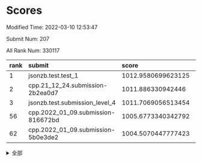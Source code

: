 # Scores

Modified Time: 2022-03-10 12:53:47

Submit Num: 207

All Rank Num: 330117

| rank |               submit               |       score        |       sigma        | pk_num |
| :--- | :--------------------------------- | :----------------- | :----------------- | :----- |
| 1    | jsonzb.test.test_1                 | 1012.9580699623125 | 0.7927371253853247 | 6376   |
| 2    | cpp.21_12_24.submission-2b2ea0d7   | 1011.886330942446  | 0.7985354012595902 | 6381   |
| 3    | jsonzb.test.submission_level_4     | 1011.7069056513454 | 0.7990852130227692 | 6379   |
| 56   | cpp.2022_01_09.submission-816672bd | 1005.6773340342792 | 0.7102916531026826 | 6383   |
| 62   | cpp.2022_01_09.submission-5b0e3de2 | 1004.5070447777423 | 0.7161629926951593 | 6378   |


<details>
<summary>全部</summary>

| rank |                 submit                 |       score        |       sigma        | pk_num |
| :--- | :------------------------------------- | :----------------- | :----------------- | :----- |
| 1    | jsonzb.test.test_1                     | 1012.9580699623125 | 0.7927371253853247 | 6376   |
| 2    | cpp.21_12_24.submission-2b2ea0d7       | 1011.886330942446  | 0.7985354012595902 | 6381   |
| 3    | jsonzb.test.submission_level_4         | 1011.7069056513454 | 0.7990852130227692 | 6379   |
| 4    | gobigger.level_3.submission_level_3_25 | 1011.4893791828628 | 0.7761033219167368 | 6378   |
| 5    | gobigger.level_3.submission_level_3_1  | 1011.191419022244  | 0.7688417163376462 | 6370   |
| 6    | gobigger.level_3.submission_level_3_5  | 1011.1897246979046 | 0.7844443888008328 | 6379   |
| 7    | gobigger.level_3.submission_level_3_46 | 1011.0175352520349 | 0.7508029832226449 | 6382   |
| 8    | gobigger.level_3.submission_level_3_17 | 1010.94024140484   | 0.7583370166008481 | 6377   |
| 9    | gobigger.level_3.submission_level_3_43 | 1010.6833949411455 | 0.759097295600106  | 6380   |
| 10   | gobigger.level_3.submission_level_3_2  | 1010.6449671546541 | 0.773081698042266  | 6377   |
| 11   | gobigger.level_3.submission_level_3_9  | 1010.6118831989137 | 0.7556136448537508 | 6378   |
| 12   | gobigger.level_3.submission_level_3_29 | 1010.5604984224144 | 0.7564121045123336 | 6379   |
| 13   | gobigger.level_3.submission_level_3_41 | 1010.5511571289773 | 0.7560514595035916 | 6380   |
| 14   | gobigger.level_3.submission_level_3_49 | 1010.5402800597838 | 0.7519629466012715 | 6375   |
| 15   | gobigger.level_3.submission_level_3_23 | 1010.5235646810336 | 0.7692030074468589 | 6382   |
| 16   | gobigger.level_3.submission_level_3_16 | 1010.4778421402525 | 0.7520138272469619 | 6377   |
| 17   | gobigger.level_3.submission_level_3_38 | 1010.2276552477741 | 0.7477600082085949 | 6375   |
| 18   | gobigger.level_3.submission_level_3_37 | 1010.2201245373545 | 0.7807897680389976 | 6379   |
| 19   | gobigger.level_3.submission_level_3_26 | 1010.1461634341108 | 0.7501684833320047 | 6374   |
| 20   | gobigger.level_3.submission_level_3_12 | 1010.1090185656667 | 0.7538978643200079 | 6380   |
| 21   | gobigger.level_3.submission_level_3_31 | 1010.0670098104836 | 0.7483454047595116 | 6378   |
| 22   | gobigger.level_3.submission_level_3_48 | 1010.0313059968465 | 0.758172865639959  | 6376   |
| 23   | gobigger.level_3.submission_level_3_14 | 1009.9752607686712 | 0.7617649952561332 | 6372   |
| 24   | gobigger.level_3.submission_level_3_28 | 1009.9582256943735 | 0.7343162673876064 | 6376   |
| 25   | gobigger.level_3.submission_level_3_45 | 1009.9046542021503 | 0.7731058138832373 | 6380   |
| 26   | gobigger.level_3.submission_level_3_24 | 1009.8136103995066 | 0.7354860281680046 | 6379   |
| 27   | gobigger.level_3.submission_level_3_13 | 1009.7940914511031 | 0.7537176975165242 | 6377   |
| 28   | gobigger.level_3.submission_level_3_6  | 1009.791489939448  | 0.7558736882147279 | 6379   |
| 29   | gobigger.level_3.submission_level_3_33 | 1009.6899694565842 | 0.7549006777617984 | 6381   |
| 30   | gobigger.level_3.submission_level_3_44 | 1009.6597764486027 | 0.7580541082527751 | 6373   |
| 31   | gobigger.level_3.submission_level_3_8  | 1009.6375272979253 | 0.764014464924149  | 6378   |
| 32   | gobigger.level_3.submission_level_3_22 | 1009.619629215785  | 0.7526180550184167 | 6375   |
| 33   | gobigger.level_3.submission_level_3_42 | 1009.603489319756  | 0.7515437813888531 | 6380   |
| 34   | gobigger.level_3.submission_level_3_19 | 1009.5825596287956 | 0.7643236903446315 | 6383   |
| 35   | gobigger.level_3.submission_level_3_10 | 1009.5356455694262 | 0.740433492025168  | 6377   |
| 36   | gobigger.level_3.submission_level_3_15 | 1009.5220813699547 | 0.7831741035146532 | 6376   |
| 37   | gobigger.level_3.submission_level_3_0  | 1009.4941844006652 | 0.750834306702908  | 6380   |
| 38   | gobigger.level_3.submission_level_3_21 | 1009.4744807998137 | 0.7558384128351793 | 6372   |
| 39   | gobigger.level_3.submission_level_3_39 | 1009.4437270868885 | 0.7391076858717958 | 6381   |
| 40   | gobigger.level_3.submission_level_3_3  | 1009.4201743291261 | 0.7619718193177982 | 6376   |
| 41   | gobigger.level_3.submission_level_3_4  | 1009.402454781324  | 0.781098238899257  | 6382   |
| 42   | gobigger.level_3.submission_level_3_35 | 1009.336357237529  | 0.7375146792152062 | 6377   |
| 43   | gobigger.level_3.submission_level_3_20 | 1009.2178019514291 | 0.7712195272885978 | 6377   |
| 44   | gobigger.level_3.submission_level_3_27 | 1009.1558379799993 | 0.7452137126113877 | 6379   |
| 45   | gobigger.level_3.submission_level_3_36 | 1009.1004084226353 | 0.7579318220174577 | 6381   |
| 46   | gobigger.level_3.submission_level_3_7  | 1009.0750817848916 | 0.7411272338468105 | 6375   |
| 47   | gobigger.level_3.submission_level_3_30 | 1009.0418459756047 | 0.74400974322719   | 6377   |
| 48   | gobigger.level_3.submission_level_3_11 | 1009.0181724148616 | 0.7557109040395371 | 6381   |
| 49   | gobigger.level_3.submission_level_3_32 | 1008.7906539063235 | 0.737384566980775  | 6380   |
| 50   | gobigger.level_3.submission_level_3_47 | 1008.773706865345  | 0.7363676901349883 | 6381   |
| 51   | gobigger.level_3.submission_level_3_40 | 1008.7036911772703 | 0.768994269547562  | 6378   |
| 52   | gobigger.level_3.submission_level_3_34 | 1008.5413151186681 | 0.7161712871454777 | 6379   |
| 53   | gobigger.level_3.submission_level_3_18 | 1008.4604910967695 | 0.7360769136497964 | 6377   |
| 54   | gobigger.level_1.submission_level_1_26 | 1006.0845709475321 | 0.7446255400914262 | 6381   |
| 55   | gobigger.level_1.submission_level_1_19 | 1005.8038172690945 | 0.716808213514475  | 6376   |
| 56   | cpp.2022_01_09.submission-816672bd     | 1005.6773340342792 | 0.7102916531026826 | 6383   |
| 57   | gobigger.level_1.submission_level_1_49 | 1005.0545425695055 | 0.7155211238859495 | 6381   |
| 58   | gobigger.level_1.submission_level_1_39 | 1004.8479652544794 | 0.7264315276710168 | 6379   |
| 59   | gobigger.level_1.submission_level_1_6  | 1004.7075151278077 | 0.7210341064421513 | 6382   |
| 60   | gobigger.level_1.submission_level_1_2  | 1004.6145544557457 | 0.7178264346531513 | 6382   |
| 61   | gobigger.level_1.submission_level_1_29 | 1004.5820269142682 | 0.7378734139628459 | 6381   |
| 62   | cpp.2022_01_09.submission-5b0e3de2     | 1004.5070447777423 | 0.7161629926951593 | 6378   |
| 63   | gobigger.level_1.submission_level_1_16 | 1004.4767216489258 | 0.7211824141566558 | 6378   |
| 64   | gobigger.level_1.submission_level_1_37 | 1004.3495368084284 | 0.7261297196691502 | 6381   |
| 65   | gobigger.level_1.submission_level_1_18 | 1004.3493777420581 | 0.7007901849415169 | 6379   |
| 66   | gobigger.level_1.submission_level_1_31 | 1004.339569739977  | 0.729533913623802  | 6380   |
| 67   | gobigger.level_1.submission_level_1_12 | 1004.1333274216871 | 0.7257550390402637 | 6380   |
| 68   | gobigger.level_1.submission_level_1_33 | 1004.0625330302762 | 0.7034986827587562 | 6375   |
| 69   | gobigger.level_1.submission_level_1_14 | 1003.9650433309499 | 0.7305061677790319 | 6380   |
| 70   | gobigger.level_1.submission_level_1_4  | 1003.9591341955924 | 0.7145184027719229 | 6378   |
| 71   | gobigger.level_1.submission_level_1_11 | 1003.9122756955582 | 0.7176025490826737 | 6384   |
| 72   | gobigger.level_1.submission_level_1_32 | 1003.8775374388889 | 0.7193569150329003 | 6380   |
| 73   | gobigger.level_1.submission_level_1_48 | 1003.7891313532118 | 0.7130366798766001 | 6380   |
| 74   | gobigger.level_1.submission_level_1_46 | 1003.6280155423887 | 0.7293778926699435 | 6380   |
| 75   | gobigger.level_1.submission_level_1_30 | 1003.6201851841286 | 0.7123911818324832 | 6381   |
| 76   | gobigger.level_1.submission_level_1_5  | 1003.6179928771037 | 0.7232521377833862 | 6379   |
| 77   | gobigger.level_1.submission_level_1_28 | 1003.595172339824  | 0.7150940432804352 | 6378   |
| 78   | gobigger.level_1.submission_level_1_45 | 1003.562582222165  | 0.7121950288545518 | 6379   |
| 79   | gobigger.level_1.submission_level_1_44 | 1003.5353540663209 | 0.7208194674090792 | 6382   |
| 80   | gobigger.level_1.submission_level_1_27 | 1003.4935622117702 | 0.7406387505090636 | 6379   |
| 81   | gobigger.level_1.submission_level_1_17 | 1003.4541180555307 | 0.7175448038562064 | 6378   |
| 82   | gobigger.level_1.submission_level_1_35 | 1003.298162764574  | 0.7132470370602098 | 6373   |
| 83   | gobigger.level_1.submission_level_1_41 | 1003.2883394789826 | 0.7152694938372333 | 6379   |
| 84   | gobigger.level_1.submission_level_1_7  | 1003.279542445672  | 0.70748349869121   | 6381   |
| 85   | gobigger.level_1.submission_level_1_9  | 1003.2334446536739 | 0.713860623837181  | 6379   |
| 86   | gobigger.level_1.submission_level_1_20 | 1003.2175865865734 | 0.7190314082761323 | 6379   |
| 87   | gobigger.level_1.submission_level_1_3  | 1003.1216569788958 | 0.7131930195143346 | 6378   |
| 88   | gobigger.level_1.submission_level_1_36 | 1003.046197490853  | 0.714275465772861  | 6379   |
| 89   | gobigger.level_1.submission_level_1_38 | 1003.0306788608549 | 0.721527282363194  | 6380   |
| 90   | gobigger.level_1.submission_level_1_13 | 1003.0297647045469 | 0.7109264418788728 | 6378   |
| 91   | gobigger.level_1.submission_level_1_42 | 1002.9960144701032 | 0.7235604512068593 | 6373   |
| 92   | gobigger.level_1.submission_level_1_21 | 1002.965696381828  | 0.7157418416766537 | 6379   |
| 93   | gobigger.level_1.submission_level_1_10 | 1002.9056124760928 | 0.7188635381090287 | 6376   |
| 94   | gobigger.level_1.submission_level_1_8  | 1002.8591729396419 | 0.6994680522251898 | 6380   |
| 95   | gobigger.level_1.submission_level_1_25 | 1002.8233493563774 | 0.717470336254912  | 6386   |
| 96   | gobigger.level_1.submission_level_1_1  | 1002.7869811202012 | 0.7120363594381582 | 6376   |
| 97   | gobigger.level_1.submission_level_1_23 | 1002.7689870818576 | 0.7160322319594362 | 6382   |
| 98   | gobigger.level_1.submission_level_1_47 | 1002.7448076294876 | 0.717540434466897  | 6380   |
| 99   | gobigger.level_1.submission_level_1_40 | 1002.6152222128487 | 0.7057212438011229 | 6377   |
| 100  | gobigger.level_1.submission_level_1_34 | 1002.4790673140142 | 0.714206063005188  | 6380   |
| 101  | gobigger.level_1.submission_level_1_15 | 1002.3406517819556 | 0.7076336760334403 | 6382   |
| 102  | gobigger.level_1.submission_level_1_43 | 1002.2969585564515 | 0.7051361242981687 | 6374   |
| 103  | gobigger.level_1.submission_level_1_24 | 1002.2187354587649 | 0.7181060408785762 | 6378   |
| 104  | gobigger.level_1.submission_level_1_0  | 1001.9959738414866 | 0.7090310180615842 | 6379   |
| 105  | gobigger.level_1.submission_level_1_22 | 1001.7659996603683 | 0.717309693311005  | 6383   |
| 106  | gobigger.random.submission_random_38   | 997.0026119344604  | 0.7218035512548819 | 6378   |
| 107  | gobigger.random.submission_random_25   | 996.9343019239003  | 0.7072929233204912 | 6377   |
| 108  | gobigger.random.submission_random_32   | 996.828764873956   | 0.7087505268301395 | 6380   |
| 109  | gobigger.random.submission_random_43   | 996.8073936953731  | 0.7076572352136671 | 6381   |
| 110  | gobigger.random.submission_random_48   | 996.7780508610798  | 0.7003360926893686 | 6381   |
| 111  | gobigger.random.submission_random_23   | 996.7500616632393  | 0.7250869848566862 | 6377   |
| 112  | gobigger.random.submission_random_46   | 996.7434262294191  | 0.7205314692113046 | 6380   |
| 113  | gobigger.random.submission_random_0    | 996.6750907175649  | 0.6992444649214556 | 6382   |
| 114  | gobigger.random.submission_random_5    | 996.6703773498734  | 0.7090068076807602 | 6379   |
| 115  | gobigger.random.submission_random_11   | 996.6310506223307  | 0.701886672687815  | 6379   |
| 116  | gobigger.random.submission_random_4    | 996.5079336144581  | 0.6966196647477207 | 6383   |
| 117  | gobigger.random.submission_random_7    | 996.468713272309   | 0.7112219048644564 | 6375   |
| 118  | gobigger.random.submission_random_13   | 996.4053864145399  | 0.7096406659687912 | 6381   |
| 119  | gobigger.random.submission_random_44   | 996.3977194188113  | 0.7050248740798686 | 6378   |
| 120  | gobigger.random.submission_random_1    | 996.3306777284656  | 0.7127136353899796 | 6379   |
| 121  | gobigger.random.submission_random_31   | 996.2729935155554  | 0.697782066481067  | 6382   |
| 122  | gobigger.random.submission_random_12   | 996.2363102237834  | 0.7142500401526125 | 6378   |
| 123  | gobigger.random.submission_random_47   | 996.2095847305894  | 0.707146961898574  | 6375   |
| 124  | gobigger.random.submission_random_17   | 996.0616111546824  | 0.7195443372024318 | 6378   |
| 125  | gobigger.random.submission_random_26   | 996.0241130503565  | 0.6990863862351996 | 6382   |
| 126  | gobigger.random.submission_random_37   | 996.0156858354037  | 0.7030657435690398 | 6381   |
| 127  | gobigger.random.submission_random_33   | 995.9983625629396  | 0.7034286381390621 | 6377   |
| 128  | gobigger.random.submission_random_16   | 995.9771159268388  | 0.7162819922781068 | 6380   |
| 129  | gobigger.random.submission_random_3    | 995.9560136067712  | 0.7002614160657333 | 6380   |
| 130  | gobigger.random.submission_random_14   | 995.9203121538253  | 0.7209480768596713 | 6378   |
| 131  | gobigger.random.submission_random_29   | 995.90940755985    | 0.7172151055039514 | 6382   |
| 132  | gobigger.random.submission_random_49   | 995.8960846855083  | 0.7107313619749388 | 6384   |
| 133  | gobigger.random.submission_random_15   | 995.826372219214   | 0.7173938261023187 | 6379   |
| 134  | gobigger.random.submission_random_41   | 995.8243054054152  | 0.7025477792822649 | 6380   |
| 135  | gobigger.random.submission_random_24   | 995.7885485309381  | 0.7133781956706675 | 6378   |
| 136  | gobigger.random.submission_random_22   | 995.7700663111228  | 0.7134580059834846 | 6380   |
| 137  | gobigger.random.submission_random_40   | 995.7629971882877  | 0.6979244922822102 | 6377   |
| 138  | gobigger.random.submission_random_18   | 995.6756514046227  | 0.709549353305264  | 6380   |
| 139  | gobigger.random.submission_random_9    | 995.6667736014798  | 0.7104050528976494 | 6379   |
| 140  | gobigger.random.submission_random_27   | 995.6620213313633  | 0.7197692777892986 | 6380   |
| 141  | gobigger.random.submission_random_30   | 995.6142286139295  | 0.7231652131100663 | 6380   |
| 142  | gobigger.random.submission_random_6    | 995.5574800158926  | 0.7108943849368107 | 6378   |
| 143  | gobigger.random.submission_random_35   | 995.5209264040662  | 0.7088033771633633 | 6382   |
| 144  | gobigger.random.submission_random_34   | 995.4911992739786  | 0.7090567020535863 | 6381   |
| 145  | gobigger.random.submission_random_2    | 995.3473774288647  | 0.6990408673419647 | 6380   |
| 146  | gobigger.random.submission_random_19   | 995.3468796453017  | 0.713395257607878  | 6373   |
| 147  | gobigger.random.submission_random_39   | 995.3434849883943  | 0.7028955318432885 | 6381   |
| 148  | gobigger.random.submission_random_20   | 995.3419995953593  | 0.7095601849475686 | 6377   |
| 149  | gobigger.random.submission_random_45   | 995.3406764037628  | 0.705417738896957  | 6379   |
| 150  | gobigger.random.submission_random_8    | 995.2948720383521  | 0.7056415434193203 | 6379   |
| 151  | gobigger.random.submission_random_42   | 995.2761354634428  | 0.7153696784838535 | 6385   |
| 152  | gobigger.random.submission_random_28   | 994.9036110594161  | 0.717458967558099  | 6380   |
| 153  | gobigger.random.submission_random_21   | 994.491088229471   | 0.7227593986253656 | 6379   |
| 154  | gobigger.level_2.submission_level_2_41 | 994.4222832231402  | 0.7306093985832949 | 6382   |
| 155  | gobigger.random.submission_random_36   | 994.3952655461624  | 0.7016570002414053 | 6377   |
| 156  | gobigger.random.submission_random_10   | 994.1905465059216  | 0.7150068195801842 | 6385   |
| 157  | gobigger.level_2.submission_level_2_7  | 993.9205361808932  | 0.7360017197267215 | 6378   |
| 158  | gobigger.level_2.submission_level_2_32 | 993.7233780820276  | 0.7381533547429726 | 6383   |
| 159  | gobigger.level_2.submission_level_2_49 | 993.6942754919612  | 0.7240844601158236 | 6380   |
| 160  | gobigger.level_2.submission_level_2_18 | 993.313846911071   | 0.7219037451806647 | 6381   |
| 161  | gobigger.level_2.submission_level_2_30 | 993.1182370073011  | 0.7396128836395431 | 6382   |
| 162  | gobigger.level_2.submission_level_2_44 | 992.8713636190271  | 0.7302069881302878 | 6371   |
| 163  | gobigger.level_2.submission_level_2_33 | 992.858551002681   | 0.7346102417677768 | 6376   |
| 164  | gobigger.level_2.submission_level_2_4  | 992.8198671269608  | 0.7252862803658993 | 6379   |
| 165  | gobigger.level_2.submission_level_2_27 | 992.8167770242939  | 0.7279908750131693 | 6380   |
| 166  | gobigger.level_2.submission_level_2_2  | 992.7910456843338  | 0.7407518446342326 | 6381   |
| 167  | gobigger.level_2.submission_level_2_48 | 992.6560314009321  | 0.7289644561970328 | 6374   |
| 168  | gobigger.level_2.submission_level_2_31 | 992.5441814346921  | 0.7463349093006172 | 6380   |
| 169  | gobigger.level_2.submission_level_2_38 | 992.5367291260714  | 0.7485618928613192 | 6380   |
| 170  | gobigger.level_2.submission_level_2_34 | 992.5014680781995  | 0.7290410998273252 | 6380   |
| 171  | gobigger.level_2.submission_level_2_36 | 992.4849522463475  | 0.7511399963273601 | 6382   |
| 172  | gobigger.level_2.submission_level_2_24 | 992.4569705720452  | 0.7354872741639444 | 6385   |
| 173  | gobigger.level_2.submission_level_2_8  | 992.4546985286255  | 0.7546540676443482 | 6382   |
| 174  | gobigger.level_2.submission_level_2_16 | 992.4506926487006  | 0.734211226265138  | 6379   |
| 175  | gobigger.level_2.submission_level_2_5  | 992.3262623509219  | 0.7387722611076666 | 6377   |
| 176  | gobigger.level_2.submission_level_2_45 | 992.2844054190537  | 0.7387922718912869 | 6378   |
| 177  | gobigger.level_2.submission_level_2_10 | 992.2749771646571  | 0.7309700229954337 | 6381   |
| 178  | gobigger.level_2.submission_level_2_12 | 992.2585813408673  | 0.7278369308521406 | 6374   |
| 179  | gobigger.level_2.submission_level_2_47 | 992.2200831189009  | 0.7402570416597556 | 6377   |
| 180  | gobigger.level_2.submission_level_2_11 | 992.1683836232214  | 0.7510821934050099 | 6378   |
| 181  | gobigger.level_2.submission_level_2_40 | 992.1396833287479  | 0.7565813805517757 | 6379   |
| 182  | gobigger.level_2.submission_level_2_1  | 992.1375759577878  | 0.7525394640993289 | 6378   |
| 183  | gobigger.level_2.submission_level_2_20 | 992.1282885380369  | 0.7692338417738908 | 6377   |
| 184  | gobigger.level_2.submission_level_2_22 | 991.9667030791526  | 0.7524150298582696 | 6379   |
| 185  | gobigger.level_2.submission_level_2_46 | 991.9080831223969  | 0.7490939968076124 | 6380   |
| 186  | gobigger.level_2.submission_level_2_39 | 991.9023070222768  | 0.7458441431403041 | 6386   |
| 187  | gobigger.level_2.submission_level_2_29 | 991.8917358395627  | 0.7475051915443119 | 6382   |
| 188  | gobigger.level_2.submission_level_2_3  | 991.8872409833301  | 0.7415086396102213 | 6380   |
| 189  | gobigger.level_2.submission_level_2_21 | 991.7892548130749  | 0.7713355070441137 | 6381   |
| 190  | gobigger.level_2.submission_level_2_9  | 991.7567205006173  | 0.7652528342150614 | 6381   |
| 191  | gobigger.level_2.submission_level_2_19 | 991.4569972565462  | 0.751593092740813  | 6379   |
| 192  | gobigger.level_2.submission_level_2_37 | 991.4320781710545  | 0.7481735184250017 | 6382   |
| 193  | gobigger.level_2.submission_level_2_6  | 991.402285854128   | 0.7536292133448061 | 6380   |
| 194  | gobigger.level_2.submission_level_2_14 | 991.3579369787267  | 0.7454449027478872 | 6378   |
| 195  | gobigger.level_2.submission_level_2_15 | 991.2807746802201  | 0.7550917919741846 | 6381   |
| 196  | gobigger.level_2.submission_level_2_17 | 991.1572790175067  | 0.766010736153402  | 6381   |
| 197  | gobigger.level_2.submission_level_2_28 | 991.0029929270902  | 0.7552148893854548 | 6380   |
| 198  | gobigger.level_2.submission_level_2_35 | 990.9807162949388  | 0.7441373512543218 | 6383   |
| 199  | gobigger.level_2.submission_level_2_23 | 990.9295623424902  | 0.7507418308584438 | 6379   |
| 200  | gobigger.level_2.submission_level_2_0  | 990.8523135114251  | 0.777521522301456  | 6376   |
| 201  | gobigger.level_2.submission_level_2_25 | 990.8387874124047  | 0.7422734042517358 | 6376   |
| 202  | gobigger.level_2.submission_level_2_43 | 990.7023992102721  | 0.7636911400086996 | 6375   |
| 203  | gobigger.level_2.submission_level_2_42 | 990.658797766597   | 0.7783728100150411 | 6379   |
| 204  | gobigger.level_2.submission_level_2_26 | 990.4811793230077  | 0.7602028194897534 | 6381   |
| 205  | gobigger.level_2.submission_level_2_13 | 989.9431330925013  | 0.7673863601539185 | 6378   |
| 206  | gobigger.none.submission_none_0        | 977.6343338580418  | 1.2886744506147307 | 6381   |
| 207  | gobigger.none.submission_none_1        | 977.0813172602224  | 1.332734242963962  | 6387   |

</details>